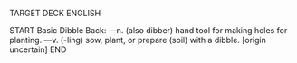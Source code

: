 TARGET DECK
ENGLISH

START
Basic
Dibble
Back: —n. (also dibber) hand tool for making holes for planting. —v. (-ling) sow, plant, or prepare (soil) with a dibble. [origin uncertain]
END
